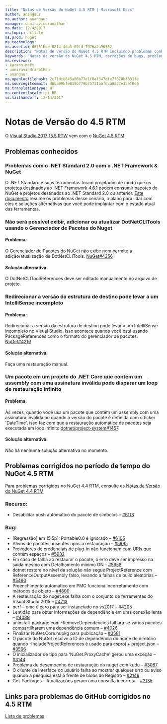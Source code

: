 ```yaml
---
title: "Notas de Versão do NuGet 4.5 RTM | Microsoft Docs"
author: anangaur
ms.author: anangaur
manager: unniravindranathan
ms.date: 12/4/2017
ms.topic: article
ms.prod: nuget
ms.technology: 
ms.assetid: 68751bde-8814-4da3-89fd-7976a2a96762
description: "Notas de versão do NuGet 4.5 RTM incluindo problemas conhecidos, correções de bugs, recursos adicionados e DCRs."
keywords: "Notas de versão do NuGet 4.5 RTM, correções de bugs, problemas conhecidos, recursos adicionados, DCRs"
ms.reviewer:
- karann-msft
- unniravindranathan
- anangaur
ms.openlocfilehash: 2c71dc8645a06b77e1f8af347dfe7f870bf831fe
ms.sourcegitcommit: d0ba99bfe019b779b75731bafdca8a37e35ef0d9
ms.translationtype: HT
ms.contentlocale: pt-BR
ms.lasthandoff: 12/14/2017
---
```

# <a name="45-rtm-release-notes"></a>Notas de Versão do 4.5 RTM

O [Visual Studio 2017 15.5 RTW](https://www.visualstudio.com/news/releasenotes/vs2017-relnotes) vem com o [NuGet 4.5 RTM](https://dist.nuget.org/win-x86-commandline/v4.5.0/nuget.exe).

## <a name="known-issues"></a>Problemas conhecidos

### <a name="issues-with-net-standard-20-with-net-framework--nuget"></a>Problemas com o .NET Standard 2.0 com o .NET Framework & NuGet 
O .NET Standard e suas ferramentas foram projetados de modo que os projetos destinados ao .NET Framework 4.6.1 podem consumir pacotes do NuGet e projetos destinados ao .NET Standard 2.0 ou anterior. [Este documento](https://github.com/dotnet/standard/issues/481) resume os problemas desse cenário, o plano para lidar com eles e soluções alternativas que você pode implantar com o estado atual das ferramentas.

### <a name="you-will-be-unable-to-view-add-or-update-dotnetclitools-using-nuget-package-manager"></a>Não será possível exibir, adicionar ou atualizar DotNetCLITools usando o Gerenciador de Pacotes do Nuget
#### <a name="issue"></a>Problema:
O Gerenciador de Pacotes do NuGet não exibe nem permite a adição/atualização de DotNetCLITools. [NuGet#4256](https://github.com/NuGet/Home/issues/4256)
#### <a name="workaround"></a>Solução alternativa:
O DotNetCLIToolReferences deve ser editado manualmente no arquivo de projeto.

### <a name="retargeting-target-framework-version-may-lead-to-incomplete-intellisense"></a>Redirecionar a versão da estrutura de destino pode levar a um IntelliSense incompleto
#### <a name="issue"></a>Problema:
Redirecionar a versão da estrutura de destino pode levar a um IntelliSense incompleto no Visual Studio. Isso acontece quando você está usando PackageReferences como o formato do gerenciador de pacotes. [NuGet#4216](https://github.com/NuGet/Home/issues/4216)
#### <a name="workaround"></a>Solução alternativa:
Faça uma restauração manual.

### <a name="a-package-in-a-net-core-project-that-contains-an-assembly-with-an-invalid-signature-can-trigger-an-infinite-restore-loop"></a>Um pacote em um projeto do .NET Core que contém um assembly com uma assinatura inválida pode disparar um loop de restauração infinito
#### <a name="issue"></a>Problema:
Às vezes, quando você usa um pacote que contém um assembly com uma assinatura inválida ou quando a versão do pacote é definida com o ticker 'DateTime', isso faz com que a restauração automática de pacotes seja executada em loop infinito [dotnet/project-system#1457](https://github.com/dotnet/project-system/issues/1457).
#### <a name="workaround"></a>Solução alternativa:
Não há nenhuma solução alternativa no momento.

## <a name="issues-fixed-in-nuget-45-rtm-timeframe"></a>Problemas corrigidos no período de tempo do NuGet 4.5 RTM
Para problemas corrigidos no NuGet 4.4 RTM, consulte as [Notas de Versão do NuGet 4.4 RTM](../release-notes/nuget-4.4-RTM.md) 

### <a name="feature"></a>Recurso:
* Desabilitar push automático do pacote de símbolos – [#6113](https://github.com/NuGet/Home/issues/6113)

### <a name="bug"></a>Bug:
* [Regressão] em 15.5p1: Portable0.0 é ignorado – [#6105](https://github.com/NuGet/Home/issues/6105)
* Ativos de pacotes ausentes após a restauração – [#5995](https://github.com/NuGet/Home/issues/5995)
* Provedores de credenciais de plug-in não funcionam com URIs que contém espaços – [#5982](https://github.com/NuGet/Home/issues/5982)
* Em caso de falha ao restaurar o pacote, o erro deve ser impresso na saída mesmo com Detalhamento mínimo ON – [#5658](https://github.com/NuGet/Home/issues/5658)
* dotnet restore no nível da solução não segue ProjectReference com ReferenceOutputAssembly falso, levando a falhas de build aleatórias – [#5490](https://github.com/NuGet/Home/issues/5490)
* Preenchimento automático em PMC funciona incorretamente com métodos de objeto – [#4800](https://github.com/NuGet/Home/issues/4800)
* A restauração do nuget.exe falha com o conjunto de ferramentas do Visual Studio 2015 – [#4713](https://github.com/NuGet/Home/issues/4713)
* perf – pmc é caro para ser instanciado no vs2017 – [#4205](https://github.com/NuGet/Home/issues/4205)
* Lentidão para obter informações de dependência em uma conexão lenta – [#4089](https://github.com/NuGet/Home/issues/4089)
* uninstall-package com -RemoveDependencies falhará se vários pacotes compartilharem uma dependência comum – [#4026](https://github.com/NuGet/Home/issues/4026)
* Finalizar NuGet.Core.nupkg para publicação – [#3581](https://github.com/NuGet/Home/issues/3581)
* O pacote do NuGet resolve a ID de dependência do nome de diretório quando -IncludeProjectReferences é usado para csproj + project.json – [#3566](https://github.com/NuGet/Home/issues/3566)
* O inicializador de tipo para 'NuGet.ProxyCache' gerou uma exceção – [#3144](https://github.com/NuGet/Home/issues/3144)
* Problema de desempenho de restauração do nuget com kudu – [#3087](https://github.com/NuGet/Home/issues/3087)
* O cliente da interface do usuário falha ao mostrar qualquer erro ou aviso quando a pesquisa está à frente de blobs do Registro – [#2149](https://github.com/NuGet/Home/issues/2149)
* Get-Packages – Atualizações geram uma consulta incorreta – [#2135](https://github.com/NuGet/Home/issues/2135)


## <a name="link-to-github-issues-fixed-in-45-rtm"></a>Links para problemas do GitHub corrigidos no 4.5 RTM

[Lista de problemas](https://github.com/NuGet/Home/issues?q=is%3Aissue+milestone%3A4.5+is%3Aclosed)

